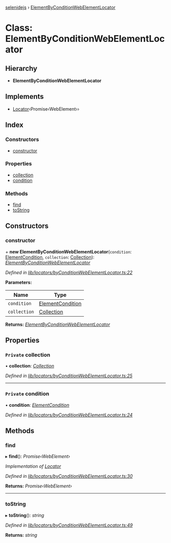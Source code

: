 [selenidejs](../README.md) › [ElementByConditionWebElementLocator](elementbyconditionwebelementlocator.md)

# Class: ElementByConditionWebElementLocator

## Hierarchy

* **ElementByConditionWebElementLocator**

## Implements

* [Locator](../interfaces/locator.md)‹Promise‹WebElement››

## Index

### Constructors

* [constructor](elementbyconditionwebelementlocator.md#constructor)

### Properties

* [collection](elementbyconditionwebelementlocator.md#private-collection)
* [condition](elementbyconditionwebelementlocator.md#private-condition)

### Methods

* [find](elementbyconditionwebelementlocator.md#find)
* [toString](elementbyconditionwebelementlocator.md#tostring)

## Constructors

###  constructor

\+ **new ElementByConditionWebElementLocator**(`condition`: [ElementCondition](../README.md#elementcondition), `collection`: [Collection](collection.md)): *[ElementByConditionWebElementLocator](elementbyconditionwebelementlocator.md)*

*Defined in [lib/locators/byConditionWebElementLocator.ts:22](https://github.com/knowledgeexpert/selenidejs/blob/master/lib/locators/byConditionWebElementLocator.ts#L22)*

**Parameters:**

Name | Type |
------ | ------ |
`condition` | [ElementCondition](../README.md#elementcondition) |
`collection` | [Collection](collection.md) |

**Returns:** *[ElementByConditionWebElementLocator](elementbyconditionwebelementlocator.md)*

## Properties

### `Private` collection

• **collection**: *[Collection](collection.md)*

*Defined in [lib/locators/byConditionWebElementLocator.ts:25](https://github.com/knowledgeexpert/selenidejs/blob/master/lib/locators/byConditionWebElementLocator.ts#L25)*

___

### `Private` condition

• **condition**: *[ElementCondition](../README.md#elementcondition)*

*Defined in [lib/locators/byConditionWebElementLocator.ts:24](https://github.com/knowledgeexpert/selenidejs/blob/master/lib/locators/byConditionWebElementLocator.ts#L24)*

## Methods

###  find

▸ **find**(): *Promise‹WebElement›*

*Implementation of [Locator](../interfaces/locator.md)*

*Defined in [lib/locators/byConditionWebElementLocator.ts:30](https://github.com/knowledgeexpert/selenidejs/blob/master/lib/locators/byConditionWebElementLocator.ts#L30)*

**Returns:** *Promise‹WebElement›*

___

###  toString

▸ **toString**(): *string*

*Defined in [lib/locators/byConditionWebElementLocator.ts:49](https://github.com/knowledgeexpert/selenidejs/blob/master/lib/locators/byConditionWebElementLocator.ts#L49)*

**Returns:** *string*
